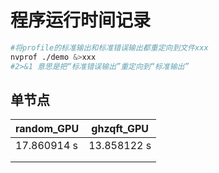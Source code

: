 # 程序运行时间记录

```bash
#将profile的标准输出和标准错误输出都重定向到文件xxx
nvprof ./demo &>xxx
#2>&1 意思是把“标准错误输出”重定向到“标准输出”
```



## 单节点



| random_GPU  | ghzqft_GPU  |
| ----------- | ----------- |
| 17.860914 s | 13.858122 s |
|             |             |
|             |             |

